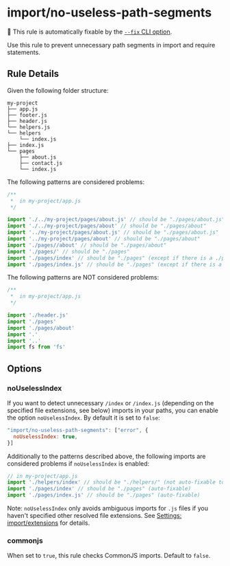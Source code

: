 # import/no-useless-path-segments

🔧 This rule is automatically fixable by the [`--fix` CLI option](https://eslint.org/docs/latest/user-guide/command-line-interface#--fix).

<!-- end auto-generated rule header -->

Use this rule to prevent unnecessary path segments in import and require statements.

## Rule Details

Given the following folder structure:

```pt
my-project
├── app.js
├── footer.js
├── header.js
└── helpers.js
└── helpers
    └── index.js
├── index.js
└── pages
    ├── about.js
    ├── contact.js
    └── index.js
```

The following patterns are considered problems:

```js
/**
 *  in my-project/app.js
 */

import './../my-project/pages/about.js' // should be "./pages/about.js"
import './../my-project/pages/about' // should be "./pages/about"
import '../my-project/pages/about.js' // should be "./pages/about.js"
import '../my-project/pages/about' // should be "./pages/about"
import './pages//about' // should be "./pages/about"
import './pages/' // should be "./pages"
import './pages/index' // should be "./pages" (except if there is a ./pages.js file)
import './pages/index.js' // should be "./pages" (except if there is a ./pages.js file)
```

The following patterns are NOT considered problems:

```js
/**
 *  in my-project/app.js
 */

import './header.js'
import './pages'
import './pages/about'
import '.'
import '..'
import fs from 'fs'
```

## Options

### noUselessIndex

If you want to detect unnecessary `/index` or `/index.js` (depending on the specified file extensions, see below) imports in your paths, you can enable the option `noUselessIndex`. By default it is set to `false`:

```js
"import/no-useless-path-segments": ["error", {
  noUselessIndex: true,
}]
```

Additionally to the patterns described above, the following imports are considered problems if `noUselessIndex` is enabled:

```js
// in my-project/app.js
import './helpers/index' // should be "./helpers/" (not auto-fixable to `./helpers` because this would lead to an ambiguous import of `./helpers.js` and `./helpers/index.js`)
import './pages/index' // should be "./pages" (auto-fixable)
import './pages/index.js' // should be "./pages" (auto-fixable)
```

Note: `noUselessIndex` only avoids ambiguous imports for `.js` files if you haven't specified other resolved file extensions. See [Settings: import/extensions](https://github.com/import-js/eslint-plugin-import#importextensions) for details.

### commonjs

When set to `true`, this rule checks CommonJS imports. Default to `false`.
